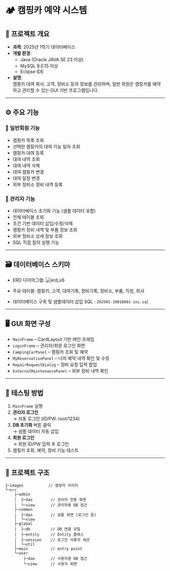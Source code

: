 # 🏕️ 캠핑카 예약 시스템

## 📌 프로젝트 개요

- **과목**: 2025년 1학기 데이터베이스
- **개발 환경**:
  - Java (Oracle JAVA SE 23 이상)
  - MySQL 8.0.15 이상
  - Eclipse IDE
- **설명**:  
  캠핑카 대여 회사, 고객, 정비소 등의 정보를 관리하며, 일반 회원은 캠핑카를 예약하고 관리할 수 있는 GUI 기반 프로그램입니다.

---

## ⚙️ 주요 기능

### 👤 일반회원 기능
- 캠핑카 목록 조회
- 선택한 캠핑카의 대여 가능 일자 조회
- 캠핑카 대여 등록
- 대여 내역 조회
- 대여 내역 삭제
- 대여 캠핑카 변경
- 대여 일정 변경
- 외부 정비소 정비 내역 등록

### 🔧 관리자 기능
- 데이터베이스 초기화 기능 (샘플 데이터 포함)
- 전체 테이블 조회
- 조건 기반 데이터 삽입/수정/삭제
- 캠핑카 정비 내역 및 부품 정보 조회
- 외부 정비소 상세 정보 조회
- SQL 직접 질의 실행 기능

---

## 🗃️ 데이터베이스 스키마

- ERD 다이어그램:
![erd_v6](https://github.com/user-attachments/assets/42f9af34-214d-410f-9c88-9b9ee6a538d6)

- 주요 테이블: 캠핑카, 고객, 대여기록, 정비기록, 정비소, 부품, 직원, 회사
- 데이터베이스 구축 및 샘플데이터 삽입 SQL : `202501-19010801-ini.sql`

---

## 🖥️ GUI 화면 구성

- `MainFrame` – CardLayout 기반 메인 프레임
- `LoginFrame` – 관리자/회원 로그인 화면
- `CampingCarPanel` – 캠핑카 조회 및 예약
- `MyReservationPanel` – 나의 예약 내역 확인 및 수정
- `RepairRequestDialog` – 정비 요청 입력 팝업
- `ExternalMaintenancePanel` – 외부 정비 내역 확인

---

## 🧪 테스팅 방법

1. `MainFrame` 실행
2. **관리자 로그인**  
   → 자동 로그인 (ID/PW: root/1234)
3. **DB 초기화** 버튼 클릭  
   → 샘플 데이터 자동 삽입
4. **회원 로그인**  
   → 회원 ID/PW 입력 후 로그인
5. 캠핑카 조회, 예약, 정비 기능 테스트

---

## 📁 프로젝트 구조
```
├─images           // 캠핑카 이미지 
└─src
    ├─admin
    │  ├─dao        // 관리자 전용 화면
    │  └─view       // 관리자용 DB 접근
    ├─common
    │  ├─dao        // 공통 화면 (로그인 등)
    │  └─view
    ├─global
    │  ├─db         // DB 연결 유틸
    │  ├─entity     // Entity 클래스
    │  ├─session    // 로그인 사용자 세션
    │  └─util
    ├─main          // entry point
    └─user
        ├─dao       // 사용자용 DB 접근
        └─view      // 사용자 화면
```

